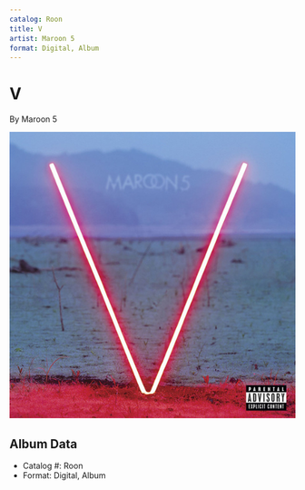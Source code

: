 ```yaml
---
catalog: Roon
title: V
artist: Maroon 5
format: Digital, Album
---
```


# V

By Maroon 5

![](../../assets/albumcovers/Maroon_5-V.png)

## Album Data

- Catalog #: Roon
- Format: Digital, Album

